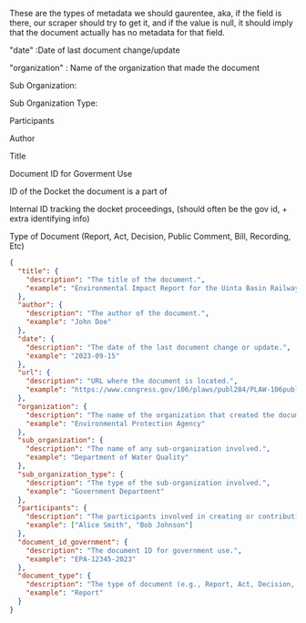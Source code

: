 These are the types of metadata we should gaurentee, aka, if the field is there, our scraper should try to get it, and if the value is null, it should imply that the document actually has no metadata for that field.

"date" :Date of last document change/update

"organization" : Name of the organization that made the document

Sub Organization:

Sub Organization Type:

Participants

Author

Title

Document ID for Goverment Use

ID of the Docket the document is a part of

Internal ID tracking the docket proceedings, (should often be the gov id, + extra identifying info)

Type of Document (Report, Act, Decision, Public Comment, Bill, Recording, Etc)

```json
{
  "title": {
    "description": "The title of the document.",
    "example": "Environmental Impact Report for the Uinta Basin Railway"
  },
  "author": {
    "description": "The author of the document.",
    "example": "John Doe"
  },
  "date": {
    "description": "The date of the last document change or update.",
    "example": "2023-09-15"
  },
  "url": {
    "description": "URL where the document is located.",
    "example": "https://www.congress.gov/106/plaws/publ284/PLAW-106publ284.pdf"
  },
  "organization": {
    "description": "The name of the organization that created the document.",
    "example": "Environmental Protection Agency"
  },
  "sub_organization": {
    "description": "The name of any sub-organization involved.",
    "example": "Department of Water Quality"
  },
  "sub_organization_type": {
    "description": "The type of the sub-organization involved.",
    "example": "Government Department"
  },
  "participants": {
    "description": "The participants involved in creating or contributing to the document.",
    "example": ["Alice Smith", "Bob Johnson"]
  },
  "document_id_government": {
    "description": "The document ID for government use.",
    "example": "EPA-12345-2023"
  },
  "document_type": {
    "description": "The type of document (e.g., Report, Act, Decision, Public Comment, Bill, Recording, etc.).",
    "example": "Report"
  }
}
```

```

```
